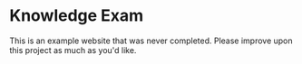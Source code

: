 # Knowledge Exam #

This is an example website that was never completed. Please improve upon this project as much as you'd like.
